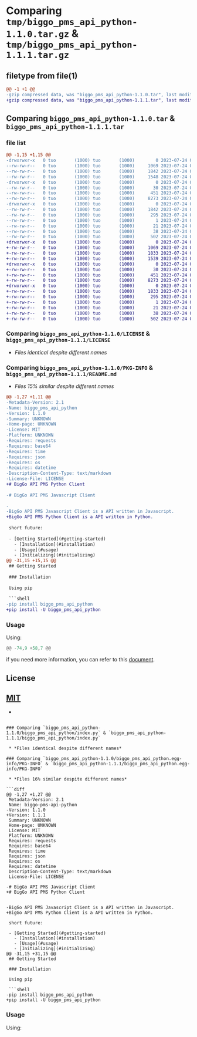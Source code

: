 # Comparing `tmp/biggo_pms_api_python-1.1.0.tar.gz` & `tmp/biggo_pms_api_python-1.1.1.tar.gz`

## filetype from file(1)

```diff
@@ -1 +1 @@
-gzip compressed data, was "biggo_pms_api_python-1.1.0.tar", last modified: Mon Jul 24 06:42:13 2023, max compression
+gzip compressed data, was "biggo_pms_api_python-1.1.1.tar", last modified: Mon Jul 24 06:45:17 2023, max compression
```

## Comparing `biggo_pms_api_python-1.1.0.tar` & `biggo_pms_api_python-1.1.1.tar`

### file list

```diff
@@ -1,15 +1,15 @@
-drwxrwxr-x   0 tuo       (1000) tuo       (1000)        0 2023-07-24 06:42:13.266747 biggo_pms_api_python-1.1.0/
--rw-rw-r--   0 tuo       (1000) tuo       (1000)     1069 2023-07-24 01:23:02.000000 biggo_pms_api_python-1.1.0/LICENSE
--rw-rw-r--   0 tuo       (1000) tuo       (1000)     1842 2023-07-24 06:42:13.266747 biggo_pms_api_python-1.1.0/PKG-INFO
--rw-rw-r--   0 tuo       (1000) tuo       (1000)     1548 2023-07-24 06:38:56.000000 biggo_pms_api_python-1.1.0/README.md
-drwxrwxr-x   0 tuo       (1000) tuo       (1000)        0 2023-07-24 06:42:13.266747 biggo_pms_api_python-1.1.0/biggo_pms_api_python/
--rw-rw-r--   0 tuo       (1000) tuo       (1000)       30 2023-07-24 06:05:08.000000 biggo_pms_api_python-1.1.0/biggo_pms_api_python/__init__.py
--rw-rw-r--   0 tuo       (1000) tuo       (1000)      451 2023-07-24 01:44:32.000000 biggo_pms_api_python-1.1.0/biggo_pms_api_python/error.py
--rw-rw-r--   0 tuo       (1000) tuo       (1000)     8273 2023-07-24 05:56:33.000000 biggo_pms_api_python-1.1.0/biggo_pms_api_python/index.py
-drwxrwxr-x   0 tuo       (1000) tuo       (1000)        0 2023-07-24 06:42:13.266747 biggo_pms_api_python-1.1.0/biggo_pms_api_python.egg-info/
--rw-rw-r--   0 tuo       (1000) tuo       (1000)     1842 2023-07-24 06:42:13.000000 biggo_pms_api_python-1.1.0/biggo_pms_api_python.egg-info/PKG-INFO
--rw-rw-r--   0 tuo       (1000) tuo       (1000)      295 2023-07-24 06:42:13.000000 biggo_pms_api_python-1.1.0/biggo_pms_api_python.egg-info/SOURCES.txt
--rw-rw-r--   0 tuo       (1000) tuo       (1000)        1 2023-07-24 06:42:13.000000 biggo_pms_api_python-1.1.0/biggo_pms_api_python.egg-info/dependency_links.txt
--rw-rw-r--   0 tuo       (1000) tuo       (1000)       21 2023-07-24 06:42:13.000000 biggo_pms_api_python-1.1.0/biggo_pms_api_python.egg-info/top_level.txt
--rw-rw-r--   0 tuo       (1000) tuo       (1000)       38 2023-07-24 06:42:13.266747 biggo_pms_api_python-1.1.0/setup.cfg
--rw-rw-r--   0 tuo       (1000) tuo       (1000)      502 2023-07-24 06:41:13.000000 biggo_pms_api_python-1.1.0/setup.py
+drwxrwxr-x   0 tuo       (1000) tuo       (1000)        0 2023-07-24 06:45:17.558422 biggo_pms_api_python-1.1.1/
+-rw-rw-r--   0 tuo       (1000) tuo       (1000)     1069 2023-07-24 01:23:02.000000 biggo_pms_api_python-1.1.1/LICENSE
+-rw-rw-r--   0 tuo       (1000) tuo       (1000)     1833 2023-07-24 06:45:17.558422 biggo_pms_api_python-1.1.1/PKG-INFO
+-rw-rw-r--   0 tuo       (1000) tuo       (1000)     1539 2023-07-24 06:44:38.000000 biggo_pms_api_python-1.1.1/README.md
+drwxrwxr-x   0 tuo       (1000) tuo       (1000)        0 2023-07-24 06:45:17.558422 biggo_pms_api_python-1.1.1/biggo_pms_api_python/
+-rw-rw-r--   0 tuo       (1000) tuo       (1000)       30 2023-07-24 06:05:08.000000 biggo_pms_api_python-1.1.1/biggo_pms_api_python/__init__.py
+-rw-rw-r--   0 tuo       (1000) tuo       (1000)      451 2023-07-24 01:44:32.000000 biggo_pms_api_python-1.1.1/biggo_pms_api_python/error.py
+-rw-rw-r--   0 tuo       (1000) tuo       (1000)     8273 2023-07-24 05:56:33.000000 biggo_pms_api_python-1.1.1/biggo_pms_api_python/index.py
+drwxrwxr-x   0 tuo       (1000) tuo       (1000)        0 2023-07-24 06:45:17.558422 biggo_pms_api_python-1.1.1/biggo_pms_api_python.egg-info/
+-rw-rw-r--   0 tuo       (1000) tuo       (1000)     1833 2023-07-24 06:45:17.000000 biggo_pms_api_python-1.1.1/biggo_pms_api_python.egg-info/PKG-INFO
+-rw-rw-r--   0 tuo       (1000) tuo       (1000)      295 2023-07-24 06:45:17.000000 biggo_pms_api_python-1.1.1/biggo_pms_api_python.egg-info/SOURCES.txt
+-rw-rw-r--   0 tuo       (1000) tuo       (1000)        1 2023-07-24 06:45:17.000000 biggo_pms_api_python-1.1.1/biggo_pms_api_python.egg-info/dependency_links.txt
+-rw-rw-r--   0 tuo       (1000) tuo       (1000)       21 2023-07-24 06:45:17.000000 biggo_pms_api_python-1.1.1/biggo_pms_api_python.egg-info/top_level.txt
+-rw-rw-r--   0 tuo       (1000) tuo       (1000)       38 2023-07-24 06:45:17.558422 biggo_pms_api_python-1.1.1/setup.cfg
+-rw-rw-r--   0 tuo       (1000) tuo       (1000)      502 2023-07-24 06:45:10.000000 biggo_pms_api_python-1.1.1/setup.py
```

### Comparing `biggo_pms_api_python-1.1.0/LICENSE` & `biggo_pms_api_python-1.1.1/LICENSE`

 * *Files identical despite different names*

### Comparing `biggo_pms_api_python-1.1.0/PKG-INFO` & `biggo_pms_api_python-1.1.1/README.md`

 * *Files 15% similar despite different names*

```diff
@@ -1,27 +1,11 @@
-Metadata-Version: 2.1
-Name: biggo_pms_api_python
-Version: 1.1.0
-Summary: UNKNOWN
-Home-page: UNKNOWN
-License: MIT
-Platform: UNKNOWN
-Requires: requests
-Requires: base64
-Requires: time
-Requires: json
-Requires: os
-Requires: datetime
-Description-Content-Type: text/markdown
-License-File: LICENSE
+# BigGo API PMS Python Client
 
-# BigGo API PMS Javascript Client
 
-
-BigGo API PMS Javascript Client is a API written in Javascript. 
+BigGo API PMS Python Client is a API written in Python. 
 
 short future:
 
 - [Getting Started](#getting-started)
   - [Installation](#installation)
   - [Usage](#usage)
   - [Initializing](#initializing)
@@ -31,15 +15,15 @@
 ## Getting Started
 
 ### Installation
 
 Using pip
 
 ```shell
-pip install biggo_pms_api_python
+pip install -U biggo_pms_api_python
 ```
 
 ### Usage
 
 Using:
 
 ```python
@@ -74,9 +58,7 @@
 ```
 
 if you need more information, you can refer to this [document](./biggo_pms_api_python/README.md).
 
 ## License
 
 [MIT](./LICENSE)
-
-
```

### Comparing `biggo_pms_api_python-1.1.0/biggo_pms_api_python/index.py` & `biggo_pms_api_python-1.1.1/biggo_pms_api_python/index.py`

 * *Files identical despite different names*

### Comparing `biggo_pms_api_python-1.1.0/biggo_pms_api_python.egg-info/PKG-INFO` & `biggo_pms_api_python-1.1.1/biggo_pms_api_python.egg-info/PKG-INFO`

 * *Files 16% similar despite different names*

```diff
@@ -1,27 +1,27 @@
 Metadata-Version: 2.1
 Name: biggo-pms-api-python
-Version: 1.1.0
+Version: 1.1.1
 Summary: UNKNOWN
 Home-page: UNKNOWN
 License: MIT
 Platform: UNKNOWN
 Requires: requests
 Requires: base64
 Requires: time
 Requires: json
 Requires: os
 Requires: datetime
 Description-Content-Type: text/markdown
 License-File: LICENSE
 
-# BigGo API PMS Javascript Client
+# BigGo API PMS Python Client
 
 
-BigGo API PMS Javascript Client is a API written in Javascript. 
+BigGo API PMS Python Client is a API written in Python. 
 
 short future:
 
 - [Getting Started](#getting-started)
   - [Installation](#installation)
   - [Usage](#usage)
   - [Initializing](#initializing)
@@ -31,15 +31,15 @@
 ## Getting Started
 
 ### Installation
 
 Using pip
 
 ```shell
-pip install biggo_pms_api_python
+pip install -U biggo_pms_api_python
 ```
 
 ### Usage
 
 Using:
 
 ```python
```

